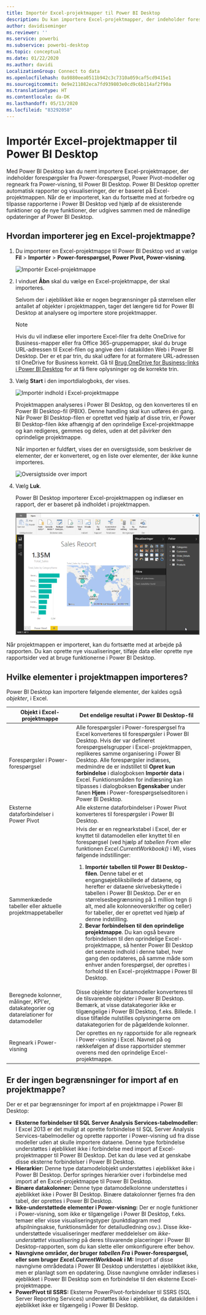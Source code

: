 ```yaml
---
title: Importér Excel-projektmapper til Power BI Desktop
description: Du kan importere Excel-projektmapper, der indeholder forespørgsler fra Power-forespørgsel, Power Pivot-modeller og regneark fra Power-visning, til Power BI Desktop.
author: davidiseminger
ms.reviewer: ''
ms.service: powerbi
ms.subservice: powerbi-desktop
ms.topic: conceptual
ms.date: 01/22/2020
ms.author: davidi
LocalizationGroup: Connect to data
ms.openlocfilehash: 0a9880eea0511b942c3c7310a059caf5cd9415e1
ms.sourcegitcommit: 0e9e211082eca7fd939803e0cd9c6b114af2f90a
ms.translationtype: HT
ms.contentlocale: da-DK
ms.lasthandoff: 05/13/2020
ms.locfileid: "83292058"
---
```

# <a name="import-excel-workbooks-into-power-bi-desktop"></a>Importér Excel-projektmapper til Power BI Desktop
Med Power BI Desktop kan du nemt importere Excel-projektmapper, der indeholder forespørgsler fra Power-forespørgsel, Power Pivot-modeller og regneark fra Power-visning, til Power BI Desktop. Power BI Desktop opretter automatisk rapporter og visualiseringer, der er baseret på Excel-projektmappen. Når de er importeret, kan du fortsætte med at forbedre og tilpasse rapporterne i Power BI Desktop ved hjælp af de eksisterende funktioner og de nye funktioner, der udgives sammen med de månedlige opdateringer af Power BI Desktop.

## <a name="how-do-i-import-an-excel-workbook"></a>Hvordan importerer jeg en Excel-projektmappe?
1. Du importerer en Excel-projektmappe til Power BI Desktop ved at vælge **Fil** > **Importér** > **Power-forespørgsel, Power Pivot, Power-visning**.

   ![Importér Excel-projektmappe](media/desktop-import-excel-workbooks/importexceltopbi_1.png)


2. I vinduet **Åbn** skal du vælge en Excel-projektmappe, der skal importeres. 

   Selvom der i øjeblikket ikke er nogen begrænsninger på størrelsen eller antallet af objekter i projektmappen, tager det længere tid for Power BI Desktop at analysere og importere store projektmapper.

   > [!NOTE]
   > Hvis du vil indlæse eller importere Excel-filer fra delte OneDrive for Business-mapper eller fra Office 365-gruppemapper, skal du bruge URL-adressen til Excel-filen og angive den i datakilden Web i Power BI Desktop. Der er et par trin, du skal udføre for at formatere URL-adressen til OneDrive for Business korrekt. Gå til [Brug OneDrive for Business-links i Power BI Desktop](desktop-use-onedrive-business-links.md) for at få flere oplysninger og de korrekte trin.
   > 
   > 

3. Vælg **Start** i den importdialogboks, der vises.

   ![Importér indhold i Excel-projektmappe](media/desktop-import-excel-workbooks/import-excel-power-bi-5.png)


   Projektmappen analyseres i Power BI Desktop, og den konverteres til en Power BI Desktop-fil (PBIX). Denne handling skal kun udføres én gang. Når Power BI Desktop-filen er oprettet ved hjælp af disse trin, er Power BI Desktop-filen ikke afhængig af den oprindelige Excel-projektmappe og kan redigeres, gemmes og deles, uden at det påvirker den oprindelige projektmappe.

   Når importen er fuldført, vises der en oversigtsside, som beskriver de elementer, der er konverteret, og en liste over elementer, der ikke kunne importeres.

   ![Oversigtsside over import](media/desktop-import-excel-workbooks/importexceltopbi_3.png)

4. Vælg **Luk**. 

   Power BI Desktop importerer Excel-projektmappen og indlæser en rapport, der er baseret på indholdet i projektmappen.

   ![Den indlæste importrapport](media/desktop-import-excel-workbooks/importexceltopbi_4.png)

Når projektmappen er importeret, kan du fortsætte med at arbejde på rapporten. Du kan oprette nye visualiseringer, tilføje data eller oprette nye rapportsider ved at bruge funktionerne i Power BI Desktop.

## <a name="which-workbook-elements-are-imported"></a>Hvilke elementer i projektmappen importeres?
Power BI Desktop kan importere følgende elementer, der kaldes også *objekter*, i Excel.

| Objekt i Excel-projektmappe | Det endelige resultat i Power BI Desktop-fil |
| --- | --- |
| Forespørgsler i Power-forespørgsel |Alle forespørgsler i Power-forespørgsel fra Excel konverteres til forespørgsler i Power BI Desktop. Hvis der var defineret forespørgselsgrupper i Excel-projektmappen, replikeres samme organisering i Power BI Desktop. Alle forespørgsler indlæses, medmindre de er indstillet til **Opret kun forbindelse** i dialogboksen **Importér data** i Excel. Funktionsmåden for indlæsning kan tilpasses i dialogboksen **Egenskaber** under fanen **Hjem** i Power-forespørgselseditoren i Power BI Desktop. |
| Eksterne dataforbindelser i Power Pivot |Alle eksterne dataforbindelser i Power Pivot konverteres til forespørgsler i Power BI Desktop. |
| Sammenkædede tabeller eller aktuelle projektmappetabeller |Hvis der er en regnearkstabel i Excel, der er knyttet til datamodellen eller knyttet til en forespørgsel (ved hjælp af *tabellen From* eller funktionen *Excel.CurrentWorkbook()* i M), vises følgende indstillinger: <ol><li><b>Importér tabellen til Power BI Desktop-filen</b>. Denne tabel er et engangsøjebliksbillede af dataene, og herefter er dataene skrivebeskyttede i tabellen i Power BI Desktop. Der er en størrelsesbegrænsning på 1 million tegn (i alt, med alle kolonneoverskrifter og celler) for tabeller, der er oprettet ved hjælp af denne indstilling.</li><li><b>Bevar forbindelsen til den oprindelige projektmappe</b>. Du kan også bevare forbindelsen til den oprindelige Excel-projektmappe, så henter Power BI Desktop det seneste indhold i denne tabel, hver gang den opdateres, på samme måde som enhver anden forespørgsel, der oprettes i forhold til en Excel-projektmappe i Power BI Desktop.</li></ul> |
| Beregnede kolonner, målinger, KPI'er, datakategorier og datarelationer for datamodeller |Disse objekter for datamodeller konverteres til de tilsvarende objekter i Power BI Desktop. Bemærk, at visse datakategorier ikke er tilgængelige i Power BI Desktop, f.eks. Billede. I disse tilfælde nulstilles oplysningerne om datakategorien for de pågældende kolonner. |
| Regneark i Power-visning |Der oprettes en ny rapportside for alle regneark i Power-visning i Excel. Navnet på og rækkefølgen af disse rapportsider stemmer overens med den oprindelige Excel-projektmappe. |

## <a name="are-there-any-limitations-to-importing-a-workbook"></a>Er der ingen begrænsninger for import af en projektmappe?
Der er et par begrænsninger for import af en projektmappe i Power BI Desktop:

* **Eksterne forbindelser til SQL Server Analysis Services-tabelmodeller:** I Excel 2013 er det muligt at oprette forbindelse til SQL Server Analysis Services-tabelmodeller og oprette rapporter i Power-visning ud fra disse modeller uden at skulle importere dataene. Denne type forbindelse understøttes i øjeblikket ikke i forbindelse med import af Excel-projektmapper til Power BI Desktop. Det kan du løse ved at genskabe disse eksterne forbindelser i Power BI Desktop.
* **Hierarkier:** Denne type datamodelobjekt understøttes i øjeblikket ikke i Power BI Desktop. Derfor springes hierarkier over i forbindelse med import af en Excel-projektmappe til Power BI Desktop.
* **Binære datakolonner:** Denne type datamodelkolonne understøttes i øjeblikket ikke i Power BI Desktop. Binære datakolonner fjernes fra den tabel, der oprettes i Power BI Desktop.
* **Ikke-understøttede elementer i Power-visning:** Der er nogle funktioner i Power-visning, som ikke er tilgængelige i Power BI Desktop, f.eks. temaer eller visse visualiseringstyper (punktdiagram med afspilningsakse, funktionsmåder for detailudledning osv.). Disse ikke-understøttede visualiseringer medfører meddelelser om *ikke-understøttet visualisering* på deres tilsvarende placeringer i Power BI Desktop-rapporten, som du kan slette eller omkonfigurere efter behov.
* **Navngivne områder, der bruger** ***tabellen Fra*** **i Power-forespørgsel, eller som bruger** ***Excel.CurrentWorkbook*** **i M:** Import af disse navngivne områdedata i Power BI Desktop understøttes i øjeblikket ikke, men er planlagt som en opdatering. Disse navngivne områder indlæses i øjeblikket i Power BI Desktop som en forbindelse til den eksterne Excel-projektmappe.
* **PowerPivot til SSRS:** Eksterne PowerPivot-forbindelser til SSRS (SQL Server Reporting Services) understøttes ikke i øjeblikket, da datakilden i øjeblikket ikke er tilgængelig i Power BI Desktop.

